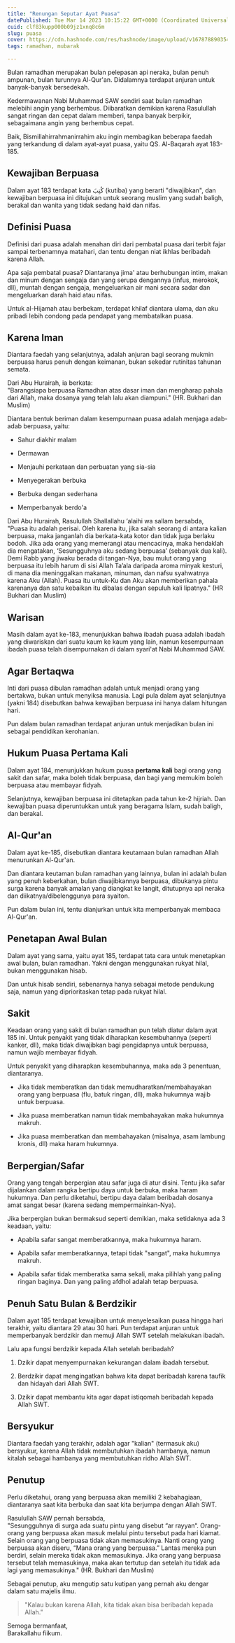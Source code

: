 ```yaml
---
title: "Renungan Seputar Ayat Puasa"
datePublished: Tue Mar 14 2023 10:15:22 GMT+0000 (Coordinated Universal Time)
cuid: clf83kupp000b09jz1xnq8c6m
slug: puasa
cover: https://cdn.hashnode.com/res/hashnode/image/upload/v1678788903540/ae791130-b632-409b-a51f-92938651739f.png
tags: ramadhan, mubarak

---
```


Bulan ramadhan merupakan bulan pelepasan api neraka, bulan penuh ampunan, bulan turunnya Al-Qur'an. Didalamnya terdapat anjuran untuk banyak-banyak bersedekah.

Kedermawanan Nabi Muhammad SAW sendiri saat bulan ramadhan melebihi angin yang berhembus. Diibaratkan demikian karena Rasulullah sangat ringan dan cepat dalam memberi, tanpa banyak berpikir, sebagaimana angin yang berhembus cepat.

Baik, Bismillahirrahmanirrahim aku ingin membagikan beberapa faedah yang terkandung di dalam ayat-ayat puasa, yaitu QS. Al-Baqarah ayat 183-185.

## Kewajiban Berpuasa

Dalam ayat 183 terdapat kata كُتِبَ (kutiba) yang berarti "diwajibkan", dan kewajiban berpuasa ini ditujukan untuk seorang muslim yang sudah baligh, berakal dan wanita yang tidak sedang haid dan nifas.

## Definisi Puasa

Definisi dari puasa adalah menahan diri dari pembatal puasa dari terbit fajar sampai terbenamnya matahari, dan tentu dengan niat ikhlas beribadah karena Allah.

Apa saja pembatal puasa? Diantaranya jima' atau berhubungan intim, makan dan minum dengan sengaja dan yang serupa dengannya (infus, merokok, dll), muntah dengan sengaja, mengeluarkan air mani secara sadar dan mengeluarkan darah haid atau nifas.

Untuk al-Hijamah atau berbekam, terdapat khilaf diantara ulama, dan aku pribadi lebih condong pada pendapat yang membatalkan puasa.

## Karena Iman

Diantara faedah yang selanjutnya, adalah anjuran bagi seorang mukmin berpuasa harus penuh dengan keimanan, bukan sekedar rutinitas tahunan semata.

Dari Abu Hurairah, ia berkata:  
"Barangsiapa berpuasa Ramadhan atas dasar iman dan mengharap pahala dari Allah, maka dosanya yang telah lalu akan diampuni." (HR. Bukhari dan Muslim)

Diantara bentuk beriman dalam kesempurnaan puasa adalah menjaga adab-adab berpuasa, yaitu:

* Sahur diakhir malam
    
* Dermawan
    
* Menjauhi perkataan dan perbuatan yang sia-sia
    
* Menyegerakan berbuka
    
* Berbuka dengan sederhana
    
* Memperbanyak berdo'a
    

Dari Abu Hurairah, Rasulullah Shallallahu ‘alaihi wa sallam bersabda,  
"Puasa itu adalah perisai. Oleh karena itu, jika salah seorang di antara kalian berpuasa, maka janganlah dia berkata-kata kotor dan tidak juga berlaku bodoh. Jika ada orang yang memerangi atau mencacinya, maka hendaklah dia mengatakan, ‘Sesungguhnya aku sedang berpuasa’ (sebanyak dua kali). Demi Rabb yang jiwaku berada di tangan-Nya, bau mulut orang yang berpuasa itu lebih harum di sisi Allah Ta’ala daripada aroma minyak kesturi, di mana dia meninggalkan makanan, minuman, dan nafsu syahwatnya karena Aku (Allah). Puasa itu untuk-Ku dan Aku akan memberikan pahala karenanya dan satu kebaikan itu dibalas dengan sepuluh kali lipatnya." (HR Bukhari dan Muslim)

## Warisan

Masih dalam ayat ke-183, menunjukkan bahwa ibadah puasa adalah ibadah yang diwariskan dari suatu kaum ke kaum yang lain, namun kesempurnaan ibadah puasa telah disempurnakan di dalam syari'at Nabi Muhammad SAW.

## Agar Bertaqwa

Inti dari puasa dibulan ramadhan adalah untuk menjadi orang yang bertakwa, bukan untuk menyiksa manusia. Lagi pula dalam ayat selanjutnya (yakni 184) disebutkan bahwa kewajiban berpuasa ini hanya dalam hitungan hari.

Pun dalam bulan ramadhan terdapat anjuran untuk menjadikan bulan ini sebagai pendidikan kerohanian.

## Hukum Puasa Pertama Kali

Dalam ayat 184, menunjukkan hukum puasa **pertama kali** bagi orang yang sakit dan safar, maka boleh tidak berpuasa, dan bagi yang memukim boleh berpuasa atau membayar fidyah.

Selanjutnya, kewajiban berpuasa ini ditetapkan pada tahun ke-2 hijriah. Dan kewajiban puasa diperuntukkan untuk yang beragama Islam, sudah baligh, dan berakal.

## Al-Qur'an

Dalam ayat ke-185, disebutkan diantara keutamaan bulan ramadhan Allah menurunkan Al-Qur'an.

Dan diantara keutaman bulan ramadhan yang lainnya, bulan ini adalah bulan yang penuh keberkahan, bulan diwajibkannya berpuasa, dibukanya pintu surga karena banyak amalan yang diangkat ke langit, ditutupnya api neraka dan diikatnya/dibelenggunya para syaiton.

Pun dalam bulan ini, tentu dianjurkan untuk kita memperbanyak membaca Al-Qur'an.

## Penetapan Awal Bulan

Dalam ayat yang sama, yaitu ayat 185, terdapat tata cara untuk menetapkan awal bulan, bulan ramadhan. Yakni dengan menggunakan rukyat hilal, bukan menggunakan hisab.

Dan untuk hisab sendiri, sebenarnya hanya sebagai metode pendukung saja, namun yang diprioritaskan tetap pada rukyat hilal.

## Sakit

Keadaan orang yang sakit di bulan ramadhan pun telah diatur dalam ayat 185 ini. Untuk penyakit yang tidak diharapkan kesembuhannya (seperti kanker, dll), maka tidak diwajibkan bagi pengidapnya untuk berpuasa, namun wajib membayar fidyah.

Untuk penyakit yang diharapkan kesembuhannya, maka ada 3 penentuan, diantaranya.

* Jika tidak memberatkan dan tidak memudharatkan/membahayakan orang yang berpuasa (flu, batuk ringan, dll), maka hukumnya wajib untuk berpuasa.
    
* Jika puasa memberatkan namun tidak membahayakan maka hukumnya makruh.
    
* Jika puasa memberatkan dan membahayakan (misalnya, asam lambung kronis, dll) maka haram hukumnya.
    

## Berpergian/Safar

Orang yang tengah berpergian atau safar juga di atur disini. Tentu jika safar dijalankan dalam rangka bertipu daya untuk berbuka, maka haram hukumnya. Dan perlu diketahui, bertipu daya dalam beribadah dosanya amat sangat besar (karena sedang mempermainkan-Nya).

Jika berpergian bukan bermaksud seperti demikian, maka setidaknya ada 3 keadaan, yaitu:

* Apabila safar sangat memberatkannya, maka hukumnya haram.
    
* Apabila safar memberatkannya, tetapi tidak "sangat", maka hukumnya makruh.
    
* Apabila safar tidak memberatka sama sekali, maka pilihlah yang paling ringan baginya. Dan yang paling afdhol adalah tetap berpuasa.
    

## Penuh Satu Bulan & Berdzikir

Dalam ayat 185 terdapat kewajiban untuk menyelesaikan puasa hingga hari terakhir, yaitu diantara 29 atau 30 hari. Pun terdapat anjuran untuk memperbanyak berdzikir dan memuji Allah SWT setelah melakukan ibadah.

Lalu apa fungsi berdzikir kepada Allah setelah beribadah?

1. Dzikir dapat menyempurnakan kekurangan dalam ibadah tersebut.
    
2. Berdzikir dapat mengingatkan bahwa kita dapat beribadah karena taufik dan hidayah dari Allah SWT.
    
3. Dzikir dapat membantu kita agar dapat istiqomah beribadah kepada Allah SWT.
    

## Bersyukur

Diantara faedah yang terakhir, adalah agar "kalian" (termasuk aku) bersyukur, karena Allah tidak membutuhkan ibadah hambanya, namun kitalah sebagai hambanya yang membutuhkan ridho Allah SWT.

## Penutup

Perlu diketahui, orang yang berpuasa akan memiliki 2 kebahagiaan, diantaranya saat kita berbuka dan saat kita berjumpa dengan Allah SWT.

Rasulullah SAW pernah bersabda,  
"Sesungguhnya di surga ada suatu pintu yang disebut “ar rayyan“. Orang-orang yang berpuasa akan masuk melalui pintu tersebut pada hari kiamat. Selain orang yang berpuasa tidak akan memasukinya. Nanti orang yang berpuasa akan diseru, “Mana orang yang berpuasa.” Lantas mereka pun berdiri, selain mereka tidak akan memasukinya. Jika orang yang berpuasa tersebut telah memasukinya, maka akan tertutup dan setelah itu tidak ada lagi yang memasukinya." (HR. Bukhari dan Muslim)

Sebagai penutup, aku mengutip satu kutipan yang pernah aku dengar dalam satu majelis ilmu.

> "Kalau bukan karena Allah, kita tidak akan bisa beribadah kepada Allah."

Semoga bermanfaat,  
Barakallahu fiikum.